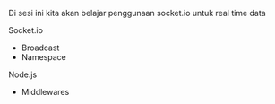 Di sesi ini kita akan belajar penggunaan socket.io untuk real time data

Socket.io

- Broadcast
- Namespace

Node.js

- Middlewares
